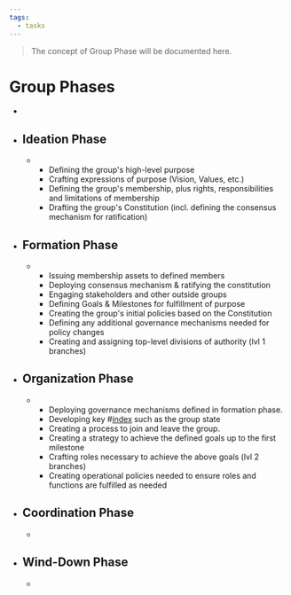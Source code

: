 ```yaml
---
tags:
  - tasks
---
```

>The concept of Group Phase will be documented here.

# Group Phases
- 
- ## Ideation Phase
	-  
		- Defining the group's high-level purpose
		- Crafting expressions of purpose (Vision, Values, etc.)
		- Defining the group's membership, plus rights, responsibilities and limitations of membership
		- Drafting the group's Constitution (incl. defining the consensus mechanism for ratification)
- ## Formation Phase
	- 
		- Issuing membership assets to defined members
		- Deploying consensus mechanism & ratifying the constitution
		- Engaging stakeholders and other outside groups
		- Defining Goals & Milestones for fulfillment of purpose
		- Creating the group's initial policies based on the Constitution
		- Defining any additional governance mechanisms needed for policy changes
		- Creating and assigning top-level divisions of authority (lvl 1 branches)
- ## Organization Phase
	- 
		- Deploying governance mechanisms defined in formation phase.
		- Developing key #[index](artifacts/index.md) such as the group state
		- Creating a process to join and leave the group.
		- Creating a strategy to achieve the defined goals up to the first milestone
		- Crafting roles necessary to achieve the above goals (lvl 2 branches)
		- Creating operational policies needed to ensure roles and functions are fulfilled as needed
- ## Coordination Phase
	- 
- ## Wind-Down Phase
	- 
